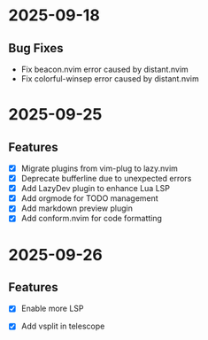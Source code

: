 # 2025-09-18

## Bug Fixes
- Fix beacon.nvim error caused by distant.nvim
- Fix colorful-winsep error caused by distant.nvim

# 2025-09-25

## Features
- [x] Migrate plugins from vim-plug to lazy.nvim
- [x] Deprecate bufferline due to unexpected errors
- [x] Add LazyDev plugin to enhance Lua LSP
- [x] Add orgmode for TODO management
- [x] Add markdown preview plugin
- [x] Add conform.nvim for code formatting

# 2025-09-26

## Features
- [x] Enable more LSP
- [x] Add vsplit in telescope


